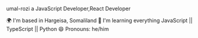 
 umal-rozi a JavaScript Developer,React Developer

🌍  I'm based in Hargeisa, Somaliland
🧠  I'm learning everything JavaScript || TypeScript || Python
😄 Pronouns: he/him


